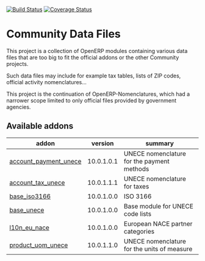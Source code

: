 [![Build Status](https://travis-ci.org/OCA/community-data-files.svg?branch=10.0)](https://travis-ci.org/OCA/community-data-files)
[![Coverage Status](https://coveralls.io/repos/OCA/community-data-files/badge.png?branch=10.0)](https://coveralls.io/r/OCA/community-data-files?branch=10.0)

Community Data Files
====================


This project is a collection of OpenERP modules containing various data files
that are too big to fit the official addons or the other Community projects.

Such data files may include for example tax tables, lists of ZIP codes,
official activity nomenclatures...

This project is the continuation of OpenERP-Nomenclatures, which had a narrower
scope limited to only official files provided by government agencies.

[//]: # (addons)

Available addons
----------------
addon | version | summary
--- | --- | ---
[account_payment_unece](account_payment_unece/) | 10.0.1.0.1 | UNECE nomenclature for the payment methods
[account_tax_unece](account_tax_unece/) | 10.0.1.1.1 | UNECE nomenclature for taxes
[base_iso3166](base_iso3166/) | 10.0.1.0.0 | ISO 3166
[base_unece](base_unece/) | 10.0.1.0.0 | Base module for UNECE code lists
[l10n_eu_nace](l10n_eu_nace/) | 10.0.1.0.0 | European NACE partner categories
[product_uom_unece](product_uom_unece/) | 10.0.1.1.0 | UNECE nomenclature for the units of measure

[//]: # (end addons)

